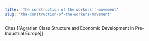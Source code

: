 ```yaml
---
title: 'The construction of the workers'' movement'
slug: 'the-construction-of-the-workers-movement'
---
```


Cites [[Agrarian Class Structure and Economic Development in Pre-Industrial Europe]]